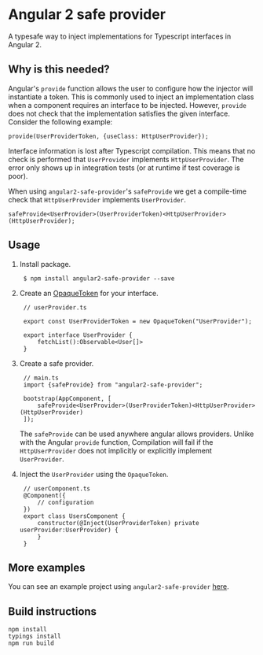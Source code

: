 # Angular 2 safe provider

A typesafe way to inject implementations for Typescript interfaces in 
Angular 2.

## Why is this needed?

Angular's `provide` function allows the user to configure how the 
injector will instantiate a token. This is commonly used to inject an
implementation class when a component requires an interface to be 
injected. However, `provide` does not check that the implementation
satisfies the given interface. Consider the following example:

    provide(UserProviderToken, {useClass: HttpUserProvider});
    
Interface information is lost after Typescript compilation. This means 
that no check is performed that `UserProvider` implements 
`HttpUserProvider`. The error only shows up in integration tests (or at
runtime if test coverage is poor). 
 
When using `angular2-safe-provider`'s `safeProvide` we get a 
compile-time check that `HttpUserProvider` implements `UserProvider`. 
 
    safeProvide<UserProvider>(UserProviderToken)<HttpUserProvider>(HttpUserProvider);
    
## Usage

1. Install package.
        
        $ npm install angular2-safe-provider --save

1. Create an [OpaqueToken](https://angular.io/docs/js/latest/api/core/OpaqueToken-class.html)
for your interface.

        // userProvider.ts
        
        export const UserProviderToken = new OpaqueToken("UserProvider");
        
        export interface UserProvider {
            fetchList():Observable<User[]>
        }

1. Create a safe provider.
        
        // main.ts
        import {safeProvide} from "angular2-safe-provider";
        
        bootstrap(AppComponent, [
            safeProvide<UserProvider>(UserProviderToken)<HttpUserProvider>(HttpUserProvider)
        ]);
    The `safeProvide` can be used anywhere angular allows providers. 
    Unlike with the Angular `provide` function, Compilation will fail if 
    the `HttpUserProvider` does not implicitly or explicitly implement 
    `UserProvider`. 

1. Inject the `UserProvider` using the `OpaqueToken`.

        // userComponent.ts
        @Component({
            // configuration
        })
        export class UsersComponent {
            constructor(@Inject(UserProviderToken) private userProvider:UserProvider) {
            }
        }
 
## More examples

You can see an example project using `angular2-safe-provider` 
[here](https://github.com/tygern/mendota).

## Build instructions
```
npm install
typings install
npm run build
```